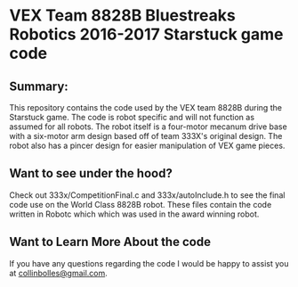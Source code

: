 # VEX Team 8828B Bluestreaks Robotics 2016-2017 Starstuck game code  #

## Summary: ##
This repository contains the code used by the VEX team 8828B during the Starstuck game. The code is robot specific
and will not function as assumed for all robots. The robot itself is a four-motor mecanum drive base with a six-motor arm design based off of team 333X's original design. The robot also has a pincer design for easier manipulation of VEX game pieces.

## Want to see under the hood? ##
Check out 333x/CompetitionFinal.c and 333x/autoInclude.h to see the final code use on the World Class 8828B robot.
These files contain the code written in Robotc which which was used in the award winning robot. 

## Want to Learn More About the code ##
If you have any questions regarding the code I would be happy to assist you at collinbolles@gmail.com.